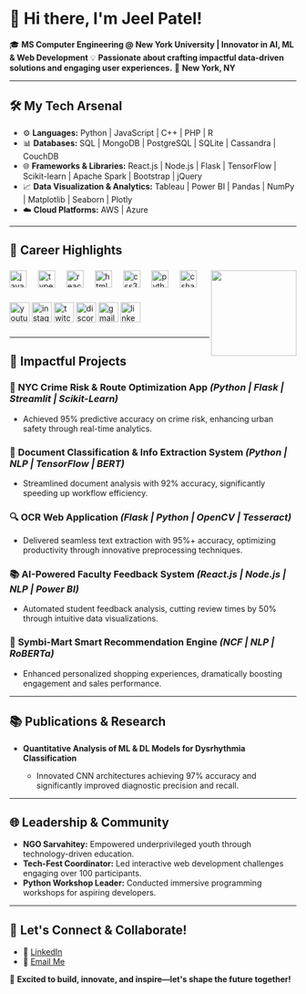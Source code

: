 # 🚀 Hi there, I'm Jeel Patel!

🎓 **MS Computer Engineering @ New York University | Innovator in AI, ML & Web Development**
💡 **Passionate about crafting impactful data-driven solutions and engaging user experiences.**
📍 **New York, NY**

---

## 🛠️ My Tech Arsenal

* ⚙️ **Languages:** Python | JavaScript | C++ | PHP | R
* 📊 **Databases:** SQL | MongoDB | PostgreSQL | SQLite | Cassandra | CouchDB
* 🌐 **Frameworks & Libraries:** React.js | Node.js | Flask | TensorFlow | Scikit-learn | Apache Spark | Bootstrap | jQuery
* 📈 **Data Visualization & Analytics:** Tableau | Power BI | Pandas | NumPy | Matplotlib | Seaborn | Plotly
* ☁️ **Cloud Platforms:** AWS | Azure

---

## 🌟 Career Highlights


###

<img align="right" height="150" src="https://i.imgflip.com/65efzo.gif"  />

###

<div align="left">
  <img src="https://cdn.jsdelivr.net/gh/devicons/devicon/icons/javascript/javascript-original.svg" height="30" alt="javascript logo"  />
  <img width="12" />
  <img src="https://cdn.jsdelivr.net/gh/devicons/devicon/icons/typescript/typescript-original.svg" height="30" alt="typescript logo"  />
  <img width="12" />
  <img src="https://cdn.jsdelivr.net/gh/devicons/devicon/icons/react/react-original.svg" height="30" alt="react logo"  />
  <img width="12" />
  <img src="https://cdn.jsdelivr.net/gh/devicons/devicon/icons/html5/html5-original.svg" height="30" alt="html5 logo"  />
  <img width="12" />
  <img src="https://cdn.jsdelivr.net/gh/devicons/devicon/icons/css3/css3-original.svg" height="30" alt="css3 logo"  />
  <img width="12" />
  <img src="https://cdn.jsdelivr.net/gh/devicons/devicon/icons/python/python-original.svg" height="30" alt="python logo"  />
  <img width="12" />
  <img src="https://cdn.jsdelivr.net/gh/devicons/devicon/icons/csharp/csharp-original.svg" height="30" alt="csharp logo"  />
</div>

###

<div align="left">
  <img src="https://img.shields.io/static/v1?message=Youtube&logo=youtube&label=&color=FF0000&logoColor=white&labelColor=&style=for-the-badge" height="35" alt="youtube logo"  />
  <img src="https://img.shields.io/static/v1?message=Instagram&logo=instagram&label=&color=E4405F&logoColor=white&labelColor=&style=for-the-badge" height="35" alt="instagram logo"  />
  <img src="https://img.shields.io/static/v1?message=Twitch&logo=twitch&label=&color=9146FF&logoColor=white&labelColor=&style=for-the-badge" height="35" alt="twitch logo"  />
  <img src="https://img.shields.io/static/v1?message=Discord&logo=discord&label=&color=7289DA&logoColor=white&labelColor=&style=for-the-badge" height="35" alt="discord logo"  />
  <img src="https://img.shields.io/static/v1?message=Gmail&logo=gmail&label=&color=D14836&logoColor=white&labelColor=&style=for-the-badge" height="35" alt="gmail logo"  />
  <img src="https://img.shields.io/static/v1?message=LinkedIn&logo=linkedin&label=&color=0077B5&logoColor=white&labelColor=&style=for-the-badge" height="35" alt="linkedin logo"  />
</div>

###

---

## 🎯 Impactful Projects

### 📍 **NYC Crime Risk & Route Optimization App** *(Python | Flask | Streamlit | Scikit-Learn)*

* Achieved 95% predictive accuracy on crime risk, enhancing urban safety through real-time analytics.

### 📄 **Document Classification & Info Extraction System** *(Python | NLP | TensorFlow | BERT)*

* Streamlined document analysis with 92% accuracy, significantly speeding up workflow efficiency.

### 🔍 **OCR Web Application** *(Flask | Python | OpenCV | Tesseract)*

* Delivered seamless text extraction with 95%+ accuracy, optimizing productivity through innovative preprocessing techniques.

### 📚 **AI-Powered Faculty Feedback System** *(React.js | Node.js | NLP | Power BI)*

* Automated student feedback analysis, cutting review times by 50% through intuitive data visualizations.

### 🛒 **Symbi-Mart Smart Recommendation Engine** *(NCF | NLP | RoBERTa)*

* Enhanced personalized shopping experiences, dramatically boosting engagement and sales performance.

---

## 📚 Publications & Research

* **Quantitative Analysis of ML & DL Models for Dysrhythmia Classification**

  * Innovated CNN architectures achieving 97% accuracy and significantly improved diagnostic precision and recall.

---

## 🌐 Leadership & Community

* **NGO Sarvahitey:** Empowered underprivileged youth through technology-driven education.
* **Tech-Fest Coordinator:** Led interactive web development challenges engaging over 100 participants.
* **Python Workshop Leader:** Conducted immersive programming workshops for aspiring developers.

---

## 🤝 Let's Connect & Collaborate!

* 💬 [LinkedIn](https://www.linkedin.com/in/jeel3105)
* 📧 [Email Me](mailto:pateljeel3105@gmail.com)

🌟 **Excited to build, innovate, and inspire—let's shape the future together!**
